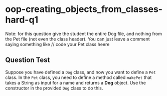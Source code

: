 # oop-creating_objects_from_classes-hard-q1

Note: for this question give the student the entire Dog file, and nothing from the Pet file (not even the class header).
You can just leave a comment saying something like // code your Pet class heere

## Question Test

Suppose you have defined a `Dog` class, and now you want to define a `Pet` class. In the `Pet` class, you need to define
a method called `makePet` that takes a String as input for a name and returns a **Dog** object. Use the constructor in
the provided `Dog` class to do this.

